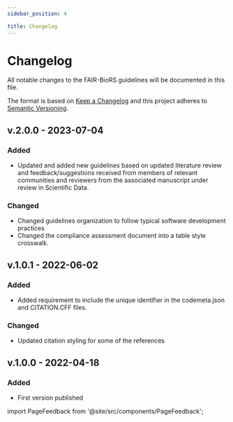 ```yaml
---
sidebar_position: 4

title: Changelog
---
```


# Changelog

All notable changes to the FAIR-BioRS guidelines will be documented in this file.

The format is based on [Keep a Changelog](http://keepachangelog.com/en/1.0.0/)
and this project adheres to [Semantic Versioning](http://semver.org/spec/v2.0.0.html).

## v.2.0.0 - 2023-07-04

### Added

- Updated and added new guidelines based on updated literature review and feedback/suggestions received from members of relevant communities and reviewers from the associated manuscript under review in Scientific Data.

### Changed

- Changed guidelines organization to follow typical software development practices
- Changed the compliance assessment document into a table style crosswalk.

## v.1.0.1 - 2022-06-02

### Added

- Added requirement to include the unique identifier in the codemeta.json and CITATION.CFF files.

### Changed

- Updated citation styling for some of the references

## v.1.0.0 - 2022-04-18

### Added

- First version published

import PageFeedback from '@site/src/components/PageFeedback';

<PageFeedback />
